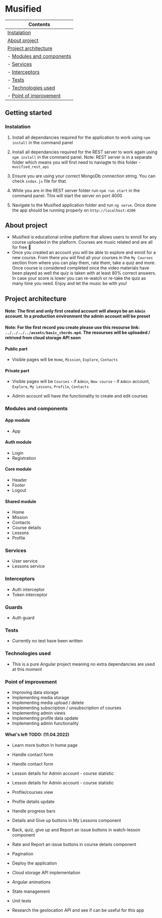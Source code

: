 # Musified

| Contents
|---
| [Instalation](#Instalation)
| [About project](#About-Project)
| [Project architecture](#Project-architecture)
| - [Modules and components](#Modules-and-components)
| - [Services](#Services)
| - [Interceptors](#Interceptors)
| - [Tests](#Tests)
| - [Technologies used](#Technologies-used)
| - [Point of improvement](#Point-of-improvement)


## Getting started

### Instalation

1. Install all dependancies required for the application to work using `npm install` in the command panel

2. Install all dependancies required for the REST server to work again using `npm install` in the command panel. Note: REST server is in a separate folder which means you will first need to naviagte to this folder - `musified_rest_api`

3. Ensure you are using your correct MongoDb connection string. You can check `index.js` file for that.

4. While you are in the REST server folder run `npm run start` in the command panel. This will start the server on port 4000

5. Navigate to the Musified application folder and run `ng serve`. Once done the app should be running properly on `http://localhost:4200`

## About project

- Musified is educational online platform that allows users to enroll for any course uploaded in the platform. Courses are music related and are all for free 🙂
- Once you created an account you will be able to explore and enroll for a new course. From there you will find all your courses in the `My Courses` section from where you can play them, rate them, take a quiz and more. Once course is considered completed once the video materials have been played as well the quiz is taken with at least 80% correct answers. In case your score is lower you can re-watch or re-take the quiz as many time you need. Enjoy and let the music be with you!

## Project architecture

#### Note: The first and only first created account will always be an `Admin` account. In a production environment the admin account will be preset

#### Note: For the first record you create please use this resourse link: `../../../../assets/basic_chords.mp4`. The resourses will be uploaded / retrived from cloud storage API soon


#### Public part
- Visible pages will be `Home`, `Mission`, `Explore`, `Contacts`

#### Private part
- Visible pages will be `Courses` - if `Admin`, `New course` - if `Admin` account, `Explore`, `My Lessons`, `Profile`, `Contacts`

- Admin account will have the functionality to create and edit courses

### Modules and components

#### App module
 * App

#### Auth module
 * Login
 * Registration

#### Core module
 * Header
 * Footer
 * Logout

#### Shared module
- Home
- Mission
- Contacts
- Course details
- Lessons
- Profile

### Services

- User service
- Lessons service

### Interceptors

- Auth interceptor
- Token interceptor

### Guards

- Auth guard

### Tests

- Currently no test have been written

### Technologies used

- This is a pure Angular project meaning no extra dependancies are used at this moment

### Point of improvement

- Improving data storage
- Implementing media storage
- Implementing media upload / delete
- Implementing subscription / unsubscription of courses
- Implementing admin views
- Implementing profile data update
- Implementing admin functionality

#### What's left TODO: (11.04.2022)
- Learn more button in home page
- Handle contact form
- Handle contact form
- Lesson details for Admin account - course statistic
- Lesson details for Admin account - course statistic
- Profile/courses view
- Profile details update
- Handle progress bars
- Details and Give up buttons in My Lessons component
- Back, quiz, give up and Report an issue buttons in watch-lesson component
- Rate and Report an issue buttons in course details component
- Pagination

- Deploy the application
- Cloud storage API implementation
- Angular animations
- State management
- Unit tests
- Research the geolocation API and see if can be useful for this app